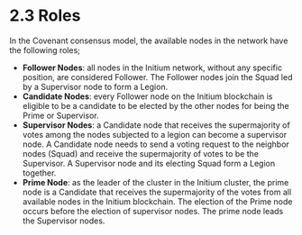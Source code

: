 # 2.3 Roles

In the Covenant consensus model, the available nodes in the network have the following roles;

* **Follower Nodes**: all nodes in the Initium network, without any specific position, are considered Follower. The Follower nodes join the Squad led by a Supervisor node to form a Legion.&#x20;
* **Candidate Nodes**: every Follower node on the Initium blockchain is eligible to be a candidate to be elected by the other nodes for being the Prime or Supervisor.&#x20;
* **Supervisor Nodes**: a Candidate node that receives the supermajority of votes among the nodes subjected to a legion can become a supervisor node. A Candidate node needs to send a voting request to the neighbor nodes (Squad) and receive the supermajority of votes to be the Supervisor. A Supervisor node and its electing Squad form a Legion together.&#x20;
* **Prime Node**: as the leader of the cluster in the Initium cluster, the prime node is a Candidate that receives the supermajority of the votes from all available nodes in the Initium blockchain. The election of the Prime node occurs before the election of supervisor nodes. The prime node leads the Supervisor nodes.&#x20;

